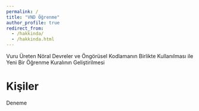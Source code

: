 ```yaml
---
permalink: /
title: "VND Öğrenme"
author_profile: true
redirect_from: 
  - /hakkinda/
  - /hakkinda.html
---
```


Vuru Üreten Nöral Devreler ve Öngörüsel Kodlamanın Birlikte Kullanılması ile Yeni Bir Öğrenme Kuralının Geliştirilmesi

Kişiler
======
Deneme